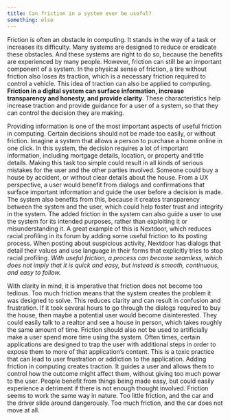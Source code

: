 ```yaml
---
title: Can friction in a system ever be useful?
something: else
---
```


Friction is often an obstacle in computing. It stands in the way of a task or increases its difficulty. Many systems are designed to reduce or eradicate these obstacles. And these systems are right to do so, because the benefits are experienced by many people. However, friction can still be an important component of a system. In the physical sense of friction, a tire without friction also loses its traction, which is a necessary friction required to control a vehicle. This idea of traction can also be applied to computing. **Friction in a digital system can surface information, increase transparency and honesty, and provide clarity**. These characteristics help increase traction and provide guidance for a user of a system, so that they can control the decision they are making.  

Providing information is one of the most important aspects of useful friction in computing. Certain decisions should not be made too easily, or without friction. Imagine a system that allows a person to purchase a home online in one click. In this system, the decision requires a lot of important information, including mortgage details, location, or property and title details. Making this task too simple could result in all kinds of serious mistakes for the user and the other parties involved. Someone could buy a house by accident, or without clear details about the house. From a UX perspective, a user would benefit from dialogs and confirmations that surface important information and guide the user before a decision is made. The system also benefits from this, because it creates transparency between the system and the user, which could help foster trust and integrity in the system. The added friction in the system can also guide a user to use the system for its intended purposes, rather than exploiting it or misunderstanding it. A great example of this is Nextdoor, which reduces racial profiling in its forum by adding some useful friction to its posting process. When posting about suspicious activity, Nextdoor has dialogs that detail their values and use language in their forms that explicitly tries to stop racial profiling. *With useful friction, a process can become seamless, which does not imply that it is quick and easy, but instead is smooth, continuous, and easy to follow.*  

With clarity in mind, it is imperative that friction does not become too tedious. Too much friction means that the system creates the problem it was designed to solve. This reduces clarity and can result in confusion and frustration. If it took several hours to go through the dialogs required to buy the house, then maybe a potential user would become disinterested. They could easily talk to a realtor and see a house in person, which takes roughly the same amount of time. Friction should also not be used to artificially make a user spend more time using the system. Often times, certain applications are designed to trap the user with additional steps in order to expose them to more of that application’s content. This is a toxic practice that can lead to user frustration or addiction to the application.
Adding friction in computing creates traction. It guides a user and allows them to control how the outcome might affect them, without giving too much power to the user. People benefit from things being made easy, but could easily experience a detriment if there is not enough thought involved. Friction seems to work the same way in nature. Too little friction, and the car and the driver slide around dangerously. Too much friction, and the car does not move at all.